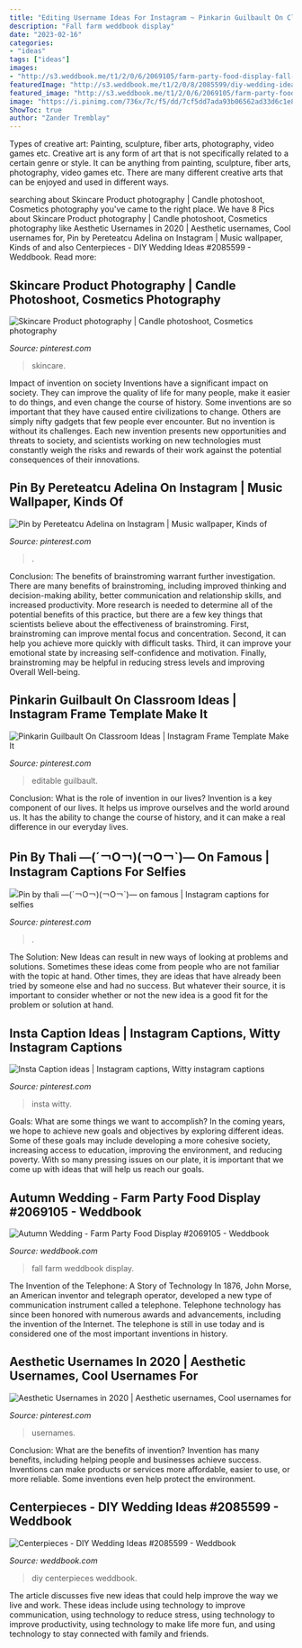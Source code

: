 ```yaml
---
title: "Editing Username Ideas For Instagram ~ Pinkarin Guilbault On Classroom Ideas"
description: "Fall farm weddbook display"
date: "2023-02-16"
categories:
- "ideas"
tags: ["ideas"]
images:
- "http://s3.weddbook.me/t1/2/0/6/2069105/farm-party-food-display-fall-wedding-ideas-pinterest.jpg"
featuredImage: "http://s3.weddbook.me/t1/2/0/8/2085599/diy-wedding-ideas.jpg"
featured_image: "http://s3.weddbook.me/t1/2/0/6/2069105/farm-party-food-display-fall-wedding-ideas-pinterest.jpg"
image: "https://i.pinimg.com/736x/7c/f5/dd/7cf5dd7ada93b06562ad33d6c1e80dfd.jpg"
ShowToc: true
author: "Zander Tremblay"
---
```



Types of creative art: Painting, sculpture, fiber arts, photography, video games etc.
Creative art is any form of art that is not specifically related to a certain genre or style. It can be anything from painting, sculpture, fiber arts, photography, video games etc. There are many different creative arts that can be enjoyed and used in different ways.

	

		
searching about Skincare Product photography | Candle photoshoot, Cosmetics photography you've came to the right place. We have 8 Pics about Skincare Product photography | Candle photoshoot, Cosmetics photography like Aesthetic Usernames in 2020 | Aesthetic usernames, Cool usernames for, Pin by Pereteatcu Adelina on Instagram | Music wallpaper, Kinds of and also Centerpieces - DIY Wedding Ideas #2085599 - Weddbook. Read more:
		
    
## Skincare Product Photography | Candle Photoshoot, Cosmetics Photography

<img loading=lazy src="https://i.pinimg.com/736x/46/49/05/464905287a9b5276ab3e98291caf6162.jpg" onerror="this.onerror=null;this.src='https://tse1.mm.bing.net/th?id=OIP.annGWUJ6mA3mPtrRnIqofgHaLG&amp;pid=15.1';" alt="Skincare Product photography | Candle photoshoot, Cosmetics photography">

_Source: pinterest.com_

>skincare. 

	

Impact of invention on society
Inventions have a significant impact on society. They can improve the quality of life for many people, make it easier to do things, and even change the course of history. Some inventions are so important that they have caused entire civilizations to change. Others are simply nifty gadgets that few people ever encounter. But no invention is without its challenges. Each new invention presents new opportunities and threats to society, and scientists working on new technologies must constantly weigh the risks and rewards of their work against the potential consequences of their innovations.

    
## Pin By Pereteatcu Adelina On Instagram | Music Wallpaper, Kinds Of

<img loading=lazy src="https://i.pinimg.com/736x/7c/f5/dd/7cf5dd7ada93b06562ad33d6c1e80dfd.jpg" onerror="this.onerror=null;this.src='https://tse1.mm.bing.net/th?id=OIP.-_WO_8ofRW98xf4VVt1KggHaJ3&amp;pid=15.1';" alt="Pin by Pereteatcu Adelina on Instagram | Music wallpaper, Kinds of">

_Source: pinterest.com_

>. 

	

Conclusion: The benefits of brainstroming warrant further investigation.
There are many benefits of brainstroming, including improved thinking and decision-making ability, better communication and relationship skills, and increased productivity. More research is needed to determine all of the potential benefits of this practice, but there are a few key things that scientists believe about the effectiveness of brainstroming. First, brainstroming can improve mental focus and concentration. Second, it can help you achieve more quickly with difficult tasks. Third, it can improve your emotional state by increasing self-confidence and motivation. Finally, brainstroming may be helpful in reducing stress levels and improving Overall Well-being.

    
## Pinkarin Guilbault On Classroom Ideas | Instagram Frame Template Make It

<img loading=lazy src="https://i.pinimg.com/736x/46/9f/3d/469f3ded6602a501f96fe55ddc70cfcc.jpg" onerror="this.onerror=null;this.src='https://tse3.mm.bing.net/th?id=OIP.8ruLA1vkNzd6ig1oJRKy_AHaNJ&amp;pid=15.1';" alt="Pinkarin Guilbault On Classroom Ideas | Instagram Frame Template Make It">

_Source: pinterest.com_

>editable guilbault. 

	

Conclusion: What is the role of invention in our lives?
Invention is a key component of our lives. It helps us improve ourselves and the world around us. It has the ability to change the course of history, and it can make a real difference in our everyday lives.

    
## Pin By Thali ―(´￢O￢)(￢O￢`)― On Famous | Instagram Captions For Selfies

<img loading=lazy src="https://i.pinimg.com/736x/dc/e4/6b/dce46ba7ed02db23862debf426f6d48c.jpg" onerror="this.onerror=null;this.src='https://tse3.mm.bing.net/th?id=OIP.zNefKsoU3tyktIjVa61_9wHaNL&amp;pid=15.1';" alt="Pin by thali ―(´￢O￢)(￢O￢`)― on famous | Instagram captions for selfies">

_Source: pinterest.com_

>. 

	

The Solution:
New Ideas can result in new ways of looking at problems and solutions. Sometimes these ideas come from people who are not familiar with the topic at hand. Other times, they are ideas that have already been tried by someone else and had no success. But whatever their source, it is important to consider whether or not the new idea is a good fit for the problem or solution at hand.

    
## Insta Caption Ideas | Instagram Captions, Witty Instagram Captions

<img loading=lazy src="https://i.pinimg.com/736x/e1/1b/40/e11b40f5edf0951a637480bfd92ecfd3.jpg" onerror="this.onerror=null;this.src='https://tse3.mm.bing.net/th?id=OIP.6oocj6PE25ZF2a371U0t7QHaNL&amp;pid=15.1';" alt="Insta Caption ideas | Instagram captions, Witty instagram captions">

_Source: pinterest.com_

>insta witty. 

	

Goals: What are some things we want to accomplish?
In the coming years, we hope to achieve new goals and objectives by exploring different ideas. Some of these goals may include developing a more cohesive society, increasing access to education, improving the environment, and reducing poverty. With so many pressing issues on our plate, it is important that we come up with ideas that will help us reach our goals.

    
## Autumn Wedding - Farm Party Food Display #2069105 - Weddbook

<img loading=lazy src="http://s3.weddbook.me/t1/2/0/6/2069105/farm-party-food-display-fall-wedding-ideas-pinterest.jpg" onerror="this.onerror=null;this.src='https://tse2.mm.bing.net/th?id=OIP.RwZ9g0cOdryHkGN0o3ZoQQHaLH&amp;pid=15.1';" alt="Autumn Wedding - Farm Party Food Display #2069105 - Weddbook">

_Source: weddbook.com_

>fall farm weddbook display. 

	

The Invention of the Telephone: A Story of Technology
In 1876, John Morse, an American inventor and telegraph operator, developed a new type of communication instrument called a telephone. Telephone technology has since been honored with numerous awards and advancements, including the invention of the Internet. The telephone is still in use today and is considered one of the most important inventions in history.

    
## Aesthetic Usernames In 2020 | Aesthetic Usernames, Cool Usernames For

<img loading=lazy src="https://i.pinimg.com/736x/56/a7/62/56a76244c0eafe6445f53af82e51d151.jpg" onerror="this.onerror=null;this.src='https://tse1.mm.bing.net/th?id=OIP.OnzsBUHUA0KMTivQttSCmwHaLH&amp;pid=15.1';" alt="Aesthetic Usernames in 2020 | Aesthetic usernames, Cool usernames for">

_Source: pinterest.com_

>usernames. 

	

Conclusion: What are the benefits of invention?
Invention has many benefits, including helping people and businesses achieve success. Inventions can make products or services more affordable, easier to use, or more reliable. Some inventions even help protect the environment.

    
## Centerpieces - DIY Wedding Ideas #2085599 - Weddbook

<img loading=lazy src="http://s3.weddbook.me/t1/2/0/8/2085599/diy-wedding-ideas.jpg" onerror="this.onerror=null;this.src='https://tse3.mm.bing.net/th?id=OIP.moVyFHBrvh65Wyk8OzjoQwHaLH&amp;pid=15.1';" alt="Centerpieces - DIY Wedding Ideas #2085599 - Weddbook">

_Source: weddbook.com_

>diy centerpieces weddbook. 

	

The article discusses five new ideas that could help improve the way we live and work. These ideas include using technology to improve communication, using technology to reduce stress, using technology to improve productivity, using technology to make life more fun, and using technology to stay connected with family and friends.

